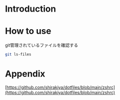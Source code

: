 # Introduction

# How to use

git管理されているファイルを確認する
```sh
git ls-files
```
# Appendix
[https://github.com/shirakiya/dotfiles/blob/main/zshrc](https://github.com/shirakiya/dotfiles/blob/main/zshrc)